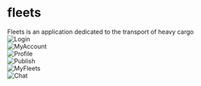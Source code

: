 # fleets
 Fleets is an application dedicated to the transport of heavy cargo<br>
 ![Login](https://github.com/ingleonelrv/fleets/blob/master/assets/login.png)<br>
 ![MyAccount](https://github.com/ingleonelrv/fleets/blob/master/assets/miCuenta.png)<br>
 ![Profile](https://github.com/ingleonelrv/fleets/blob/master/assets/equipos.png)<br>
 ![Publish](https://github.com/ingleonelrv/fleets/blob/master/assets/publicar.png)<br>
 ![MyFleets](https://github.com/ingleonelrv/fleets/blob/master/assets/misFletes.png)<br>
 ![Chat](https://github.com/ingleonelrv/fleets/blob/master/assets/chat.png)<br>
